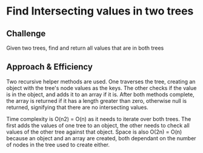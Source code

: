 # Find Intersecting values in two trees

## Challenge

Given two trees, find and return all values that are in both trees

## Approach & Efficiency

Two recursive helper methods are used.  One traverses the tree, creating an object with the tree's node values as the keys.  The other checks if the value is in the object, and adds it to an array if it is.  After both methods complete, the array is returned if it has a length greater than zero, otherwise null is returned, signifying that there are no intersecting values.

Time complexity is O(n2) = O(n) as it needs to iterate over both trees.  The first adds the values of one tree to an object, the other needs to check all values of the other tree against that object.  Space is also O(2n) = O(n) because an object and an array are created, both dependant on the number of nodes in the tree used to create either.